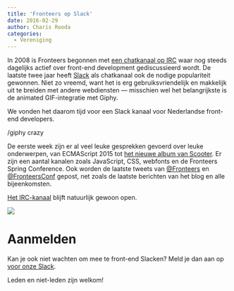 ```yaml
---
title: 'Fronteers op Slack'
date: 2016-02-29
author: Charis Rooda
categories:
  - Vereniging
---
```


In 2008 is Fronteers begonnen met [een chatkanaal op IRC](/nl/blog/2008/03/fronteers-op-irc) waar nog steeds dagelijks actief over front-end development gediscussieerd wordt. De laatste twee jaar heeft [Slack](https://slack.com/is) als chatkanaal ook de nodige populariteit gewonnen. Niet zo vreemd, want het is erg gebruiksvriendelijk en makkelijk uit te breiden met andere webdiensten — misschien wel het belangrijkste is de animated GIF-integratie met Giphy.

We vonden het daarom tijd voor een Slack kanaal voor Nederlandse front-end developers.

/giphy crazy

De eerste week zijn er al veel leuke gesprekken gevoerd over leuke onderwerpen, van ECMAScript 2015 tot [het nieuwe album van Scooter](https://open.spotify.com/album/6lAcQFcvUlYnNhuinzCXsb). Er zijn een aantal kanalen zoals JavaScript, CSS, webfonts en de Fronteers Spring Conference. Ook worden de laatste tweets van [@Fronteers](https://twitter.com/fronteers) en [@FronteersConf](https://twitter.com/fronteersconf) gepost, net zoals de laatste berichten van het blog en alle bijeenkomsten.

[Het IRC-kanaal](/nl/blog/2008/03/fronteers-op-irc) blijft natuurlijk gewoon open.

![](/_img/blog/2016/fronteersopslack.jpg)

# Aanmelden

Kan je ook niet wachten om mee te front-end Slacken? Meld je dan aan op [voor onze Slack](https://join.slack.com/t/fronteersnl/shared_invite/zt-1m0mbjbkh-LyrZgCPr1JzWBeASuTcnog).

Leden en niet-leden zijn welkom!
